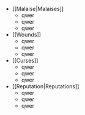 - [[Malaise|Malaises]]
	- qwer
	- qwer
	- qwer
- [[Wounds]]
	- qwer
	- qwer
	- qwer
- [[Curses]]
	- qwer
	- qwer
	- qwer
- [[Reputation|Reputations]]
	- qwer
	- qwer
	- qwer

